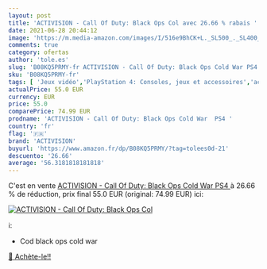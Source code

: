 ```yaml
---
layout: post
title: 'ACTIVISION - Call Of Duty: Black Ops Col avec 26.66 % rabais '
date: 2021-06-28 20:44:12
image: 'https://m.media-amazon.com/images/I/516e9BhCK+L._SL500_._SL400_.jpg'
comments: true
category: ofertas
author: 'tole.es'
slug: 'B08KQ5PRMY-fr ACTIVISION - Call Of Duty: Black Ops Cold War PS4'
sku: 'B08KQ5PRMY-fr'
tags: [ 'Jeux vidéo','PlayStation 4: Consoles, jeux et accessoires','activision', ]
actualPrice: 55.0 EUR
currency: EUR
price: 55.0
comparePrice: 74.99 EUR
prodname: 'ACTIVISION - Call Of Duty: Black Ops Cold War  PS4 '
country: 'fr'
flag: '🇫🇷'
brand: 'ACTIVISION'
buyurl: 'https://www.amazon.fr/dp/B08KQ5PRMY/?tag=tolees0d-21'
descuento: '26.66'
average: '56.3181818181818'
---
```


C'est en vente [ACTIVISION - Call Of Duty: Black Ops Cold War  PS4 ](https://www.amazon.fr/dp/B08KQ5PRMY/?tag=tolees0d-21)  à  26.66 % de réduction, prix final  55.0 EUR (original: 74.99 EUR) ici:

[![ACTIVISION - Call Of Duty: Black Ops Col](https://m.media-amazon.com/images/I/516e9BhCK+L._SL500_._SL400_.jpg)](https://www.amazon.fr/dp/B08KQ5PRMY/?tag=tolees0d-21)

ℹ️:

- Cod black ops cold war

[🛒 Achète-le!!](https://www.amazon.fr/dp/B08KQ5PRMY/?tag=tolees0d-21)
